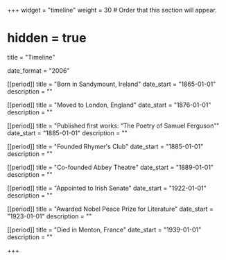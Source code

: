 +++
widget = "timeline"
weight = 30  # Order that this section will appear.

# hidden = true

title = "Timeline"

date_format = "2006"

[[period]]
  title = "Born in Sandymount, Ireland"
  date_start = "1865-01-01"
  description = ""

[[period]]
  title = "Moved to London, England"
  date_start = "1876-01-01"
  description = ""

[[period]]
  title = "Published first works: “The Poetry of Samuel Ferguson”"
  date_start = "1885-01-01"
  description = ""

[[period]]
  title = "Founded Rhymer's Club"
  date_start = "1885-01-01"
  description = ""

[[period]]
  title = "Co-founded Abbey Theatre"
  date_start = "1889-01-01"
  description = ""

[[period]]
  title = "Appointed to Irish Senate"
  date_start = "1922-01-01"
  description = ""

[[period]]
  title = "Awarded Nobel Peace Prize for Literature"
  date_start = "1923-01-01"
  description = ""

[[period]]
  title = "Died in Menton, France"
  date_start = "1939-01-01"
  description = ""


+++